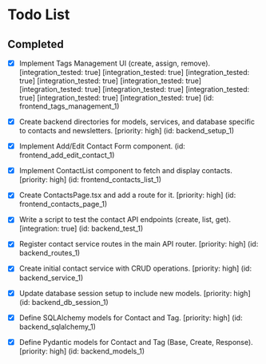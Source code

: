 # Todo List

## Completed

- [x] Implement Tags Management UI (create, assign, remove). [integration_tested: true] [integration_tested: true] [integration_tested: true] [integration_tested: true] [integration_tested: true] [integration_tested: true] [integration_tested: true] [integration_tested: true] [integration_tested: true] [integration_tested: true] (id: frontend_tags_management_1)
- [x] Create backend directories for models, services, and database specific to contacts and newsletters. [priority: high] (id: backend_setup_1)
- [x] Implement Add/Edit Contact Form component. (id: frontend_add_edit_contact_1)
- [x] Implement ContactList component to fetch and display contacts. [priority: high] (id: frontend_contacts_list_1)
- [x] Create ContactsPage.tsx and add a route for it. [priority: high] (id: frontend_contacts_page_1)
- [x] Write a script to test the contact API endpoints (create, list, get). [integration: true] (id: backend_test_1)
- [x] Register contact service routes in the main API router. [priority: high] (id: backend_routes_1)
- [x] Create initial contact service with CRUD operations. [priority: high] (id: backend_service_1)
- [x] Update database session setup to include new models. [priority: high] (id: backend_db_session_1)
- [x] Define SQLAlchemy models for Contact and Tag. [priority: high] (id: backend_sqlalchemy_1)
- [x] Define Pydantic models for Contact and Tag (Base, Create, Response). [priority: high] (id: backend_models_1)

